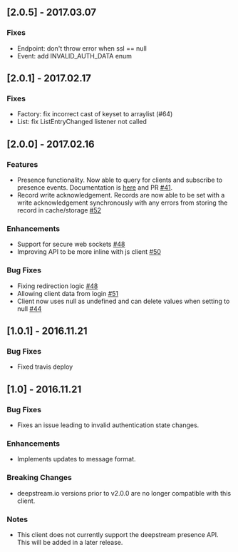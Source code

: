 ## [2.0.5] - 2017.03.07

### Fixes
- Endpoint: don't throw error when ssl == null
- Event: add INVALID_AUTH_DATA enum

## [2.0.1] - 2017.02.17

### Fixes
- Factory: fix incorrect cast of keyset to arraylist (#64)
- List: fix ListEntryChanged listener not called

## [2.0.0] - 2017.02.16

### Features
- Presence functionality. Now able to query for clients and subscribe to presence events. Documentation is [here](https://deepstream.io/docs/client-java/PresenceHandler) and PR [#41](https://github.com/deepstreamIO/deepstream.io-client-java/pull/41).
- Record write acknowledgement. Records are now able to be set with a write acknowledgement synchronously with any errors from storing the record in cache/storage [#52](https://github.com/deepstreamIO/deepstream.io-client-java/pull/52)

### Enhancements

- Support for secure web sockets [#48](https://github.com/deepstreamIO/deepstream.io-client-java/pull/48)
- Improving API to be more inline with js client [#50](https://github.com/deepstreamIO/deepstream.io-client-java/pull/50)

### Bug Fixes

- Fixing redirection logic [#48](https://github.com/deepstreamIO/deepstream.io-client-java/pull/48)
- Allowing client data from login [#51](https://github.com/deepstreamIO/deepstream.io-client-java/pull/51)
- Client now uses null as undefined and can delete values when setting to null [#44](https://github.com/deepstreamIO/deepstream.io-client-java/issues/44)

## [1.0.1] - 2016.11.21

### Bug Fixes
- Fixed travis deploy

## [1.0] - 2016.11.21

### Bug Fixes
- Fixes an issue leading to invalid authentication state changes.

### Enhancements
- Implements updates to message format.

### Breaking Changes
- deepstream.io versions prior to v2.0.0 are no longer compatible with this client.

### Notes
- This client does not currently support the deepstream presence API. This will
  be added in a later release.
